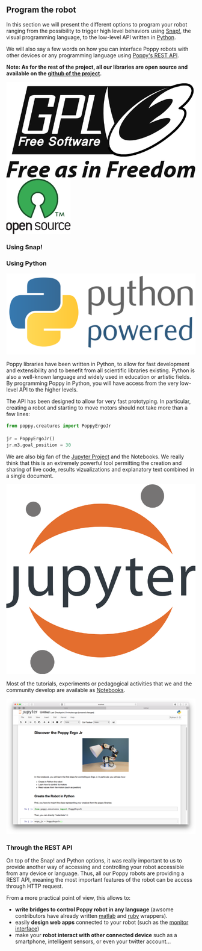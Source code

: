 ## Program the robot

In this section we will present the different options to program your robot ranging from the possibility to trigger high level behaviors using [Snap!](#using-snap), the visual programming language, to the low-level API written in [Python](#using-python).

We will also say a few words on how you can interface Poppy robots with other devices or any programming language using [Poppy's REST API](#through-the-rest-api).

**Note: As for the rest of the project, all our libraries are open source and available on the [github of the project](https://github.com/poppy-project).**

![GPLv3 Logo](../img/logo/gpl-v3.png)
![OpenSource Logo](../img/logo/open-source.png)


### Using Snap!


### Using Python

![Python Powered](../img/logo/python.png)

Poppy libraries have been written in Python, to allow for fast development and extensibility and to benefit from all scientific libraries existing. Python is also a well-known language and widely used in education or artistic fields. By programming Poppy in Python, you will have access from the very low-level API to the higher levels.

The API has been designed to allow for very fast prototyping. In particular, creating a robot and starting to move motors should not take more than a few lines:

```python
from poppy.creatures import PoppyErgoJr

jr = PoppyErgoJr()
jr.m3.goal_position = 30
```

We are also big fan of the [Jupyter Project](http://jupyter.org) and the Notebooks. We really think that this is an extremely powerful tool permitting the creation and sharing of live code, results vizualizations and explanatory text combined in a single document.

![Jupyter Logo](../img/logo/jupyter.png)

Most of the tutorials, experiments or pedagogical activities that we and the community develop are available as [Notebooks](#TODO-lien-notebook-de-notebook).

![Notebook example](../img/notebook-example.png)

### Through the REST API

On top of the Snap! and Python options, it was really important to us to provide another way of accessing and controlling your robot accessible from any device or language. Thus, all our Poppy robots are providing a REST API, meaning the most important features of the robot can be access through HTTP request.

From a more practical point of view, this allows to:
* **write bridges to control Poppy robot in any language** (awsome contributors have already written [matlab](#TODO) and [ruby](#TODO) wrappers).
* easily **design web apps** connected to your robot (such as the [monitor interface](#TODO))
* make your **robot interact with other connected device** such as a smartphone, intelligent sensors, or even your twitter account...
